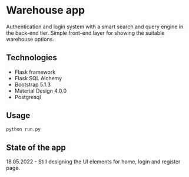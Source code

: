 # Warehouse app 
Authentication and login system with a smart search and query engine in the back-end tier. Simple front-end layer for showing the suitable warehouse options.

## Technologies

- Flask framework 
- Flask SQL Alchemy
- Bootstrap 5.1.3
- Material Design 4.0.0
- Postgresql

## Usage

```python
python run.py
```

## State of the app
18.05.2022 - Still designing the UI elements for home, login and register page. 
